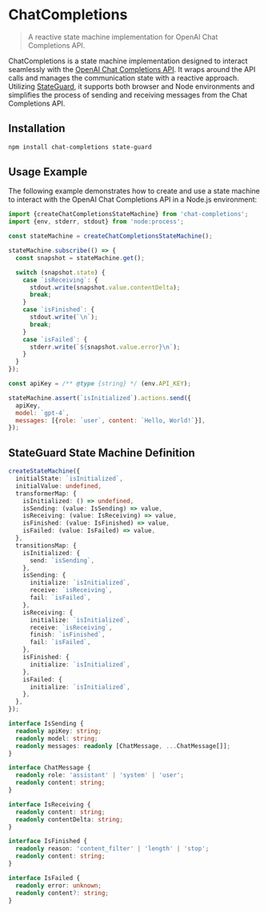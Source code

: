 # ChatCompletions

> A reactive state machine implementation for OpenAI Chat Completions API.

ChatCompletions is a state machine implementation designed to interact seamlessly with the
[OpenAI Chat Completions API](https://platform.openai.com/docs/guides/gpt/chat-completions-api). It
wraps around the API calls and manages the communication state with a reactive approach. Utilizing
[StateGuard](https://github.com/clebert/state-guard), it supports both browser and Node environments
and simplifies the process of sending and receiving messages from the Chat Completions API.

## Installation

```sh
npm install chat-completions state-guard
```

## Usage Example

The following example demonstrates how to create and use a state machine to interact with the OpenAI
Chat Completions API in a Node.js environment:

```js
import {createChatCompletionsStateMachine} from 'chat-completions';
import {env, stderr, stdout} from 'node:process';

const stateMachine = createChatCompletionsStateMachine();

stateMachine.subscribe(() => {
  const snapshot = stateMachine.get();

  switch (snapshot.state) {
    case `isReceiving`: {
      stdout.write(snapshot.value.contentDelta);
      break;
    }
    case `isFinished`: {
      stdout.write(`\n`);
      break;
    }
    case `isFailed`: {
      stderr.write(`${snapshot.value.error}\n`);
    }
  }
});

const apiKey = /** @type {string} */ (env.API_KEY);

stateMachine.assert(`isInitialized`).actions.send({
  apiKey,
  model: `gpt-4`,
  messages: [{role: `user`, content: `Hello, World!`}],
});
```

## StateGuard State Machine Definition

```ts
createStateMachine({
  initialState: `isInitialized`,
  initialValue: undefined,
  transformerMap: {
    isInitialized: () => undefined,
    isSending: (value: IsSending) => value,
    isReceiving: (value: IsReceiving) => value,
    isFinished: (value: IsFinished) => value,
    isFailed: (value: IsFailed) => value,
  },
  transitionsMap: {
    isInitialized: {
      send: `isSending`,
    },
    isSending: {
      initialize: `isInitialized`,
      receive: `isReceiving`,
      fail: `isFailed`,
    },
    isReceiving: {
      initialize: `isInitialized`,
      receive: `isReceiving`,
      finish: `isFinished`,
      fail: `isFailed`,
    },
    isFinished: {
      initialize: `isInitialized`,
    },
    isFailed: {
      initialize: `isInitialized`,
    },
  },
});
```

```ts
interface IsSending {
  readonly apiKey: string;
  readonly model: string;
  readonly messages: readonly [ChatMessage, ...ChatMessage[]];
}

interface ChatMessage {
  readonly role: 'assistant' | 'system' | 'user';
  readonly content: string;
}
```

```ts
interface IsReceiving {
  readonly content: string;
  readonly contentDelta: string;
}
```

```ts
interface IsFinished {
  readonly reason: 'content_filter' | 'length' | 'stop';
  readonly content: string;
}
```

```ts
interface IsFailed {
  readonly error: unknown;
  readonly content?: string;
}
```
